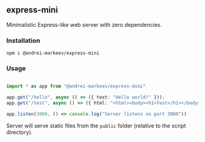 ## express-mini

Minimalistic Express-like web server with zero dependencies.

### Installation

```
npm i @andrei-markeev/express-mini
```

### Usage

```ts

import * as app from "@andrei-markeev/express-mini"

app.get("/hello", async () => ({ text: "Hello world!" }));
app.get("/test", async () => ({ html: "<html><body><h1>Test</h1></body></html>" }));

app.listen(3000, () => console.log("Server listens on port 3000"))

```

Server will serve static files from the `public` folder (relative to the script directory).
